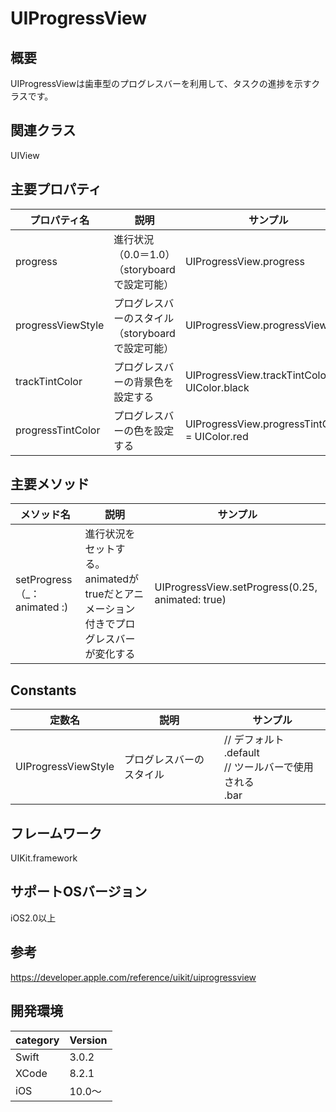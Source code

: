 # UIProgressView

## 概要
UIProgressViewは歯車型のプログレスバーを利用して、タスクの進捗を示すクラスです。

## 関連クラス
UIView

## 主要プロパティ

|プロパティ名|説明|サンプル|
|---|---|---|
|progress | 進行状況（0.0＝1.0）（storyboardで設定可能） | UIProgressView.progress |
|progressViewStyle | プログレスバーのスタイル（storyboardで設定可能）| UIProgressView.progressViewStyle |
|trackTintColor | プログレスバーの背景色を設定する | UIProgressView.trackTintColor = UIColor.black |
|progressTintColor | プログレスバーの色を設定する　| UIProgressView.progressTintColor = UIColor.red |

## 主要メソッド

|メソッド名|説明|サンプル|
|---|---|---|
|setProgress（_：animated :) | 進行状況をセットする。animatedがtrueだとアニメーション付きでプログレスバーが変化する| UIProgressView.setProgress(0.25, animated: true) |

## Constants

|定数名|説明|サンプル|
|---|---|---|
|UIProgressViewStyle |プログレスバーのスタイル |// デフォルト <br> .default <br> // ツールバーで使用される <br> .bar| 

## フレームワーク
UIKit.framework

## サポートOSバージョン
iOS2.0以上

## 参考
https://developer.apple.com/reference/uikit/uiprogressview

## 開発環境
|category | Version|
|---|---|
| Swift | 3.0.2 |
| XCode | 8.2.1 |
| iOS | 10.0〜 |
